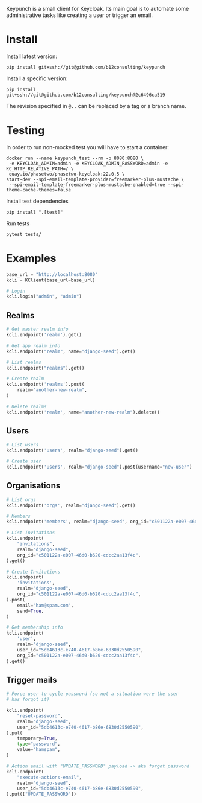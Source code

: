 
Keypunch is a small client for Keycloak. Its main goal is to automate
some administrative tasks like creating a user or trigger an email.


# Install

Install latest version:

    pip install git+ssh://git@github.com/b12consulting/keypunch


Install a specific version:

    pip install git+ssh://git@github.com/b12consulting/keypunch@2c6496ca519

The revision specified in `@..` can be replaced by a tag or a branch name.

# Testing

In order to run non-mocked test you will have to start a container:

    docker run --name keypunch_test --rm -p 8080:8080 \
     -e KEYCLOAK_ADMIN=admin -e KEYCLOAK_ADMIN_PASSWORD=admin -e KC_HTTP_RELATIVE_PATH=/ \
     quay.io/phasetwo/phasetwo-keycloak:22.0.5 \
    start-dev --spi-email-template-provider=freemarker-plus-mustache \
     --spi-email-template-freemarker-plus-mustache-enabled=true --spi-theme-cache-themes=false

Install test dependencies


    pip install ".[test]"

Run tests

    pytest tests/


# Examples

``` python
base_url = "http://localhost:8080"
kcli = KClient(base_url=base_url)

# Login
kcli.login("admin", "admin")
```

## Realms

``` python
# Get master realm info
kcli.endpoint('realm').get()

# Get app realm info
kcli.endpoint("realm", name="django-seed").get()

# List realms
kcli.endpoint("realms").get()

# Create realm
kcli.endpoint('realms').post(
    realm="another-new-realm",
)

# Delete realms
kcli.endpoint('realm', name="another-new-realm").delete()
```


## Users

``` python
# List users
kcli.endpoint('users', realm="django-seed").get()

# Create user
kcli.endpoint('users', realm="django-seed").post(username="new-user")
```


## Organisations

``` python
# List orgs
kcli.endpoint('orgs', realm="django-seed").get()

# Members
kcli.endpoint('members', realm="django-seed", org_id="c501122a-e007-46d0-b620-cdcc2aa13f4c").get()

# List Invitations
kcli.endpoint(
    "invitations",
    realm="django-seed",
    org_id="c501122a-e007-46d0-b620-cdcc2aa13f4c",
).get()

# Create Invitations
kcli.endpoint(
    'invitations',
    realm="django-seed",
    org_id="c501122a-e007-46d0-b620-cdcc2aa13f4c",
).post(
    email="ham@spam.com",
    send=True,
)

# Get membership info
kcli.endpoint(
    'user',
    realm="django-seed",
    user_id="5db4613c-e740-4617-b86e-6830d2550590",
    org_id="c501122a-e007-46d0-b620-cdcc2aa13f4c",
).get()
```


## Trigger mails

``` python
# Force user to cycle password (so not a situation were the user
# has forgot it)

kcli.endpoint(
    "reset-password",
    realm="django-seed",
    user_id="5db4613c-e740-4617-b86e-6830d2550590",
).put(
    temporary=True,
    type="password",
    value="hamspam",
)

# Action email with "UPDATE_PASSWORD" payload -> aka forgot password
kcli.endpoint(
    "execute-actions-email",
    realm="django-seed",
    user_id="5db4613c-e740-4617-b86e-6830d2550590",
).put(["UPDATE_PASSWORD"])

```
